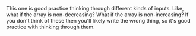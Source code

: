 This one is good practice thinking through different kinds of inputs. Like, what if the array is non-decreasing?
What if the array is non-increasing? If you don't think of these then you'll likely write the wrong thing, so it's 
good practice with thinking through them.